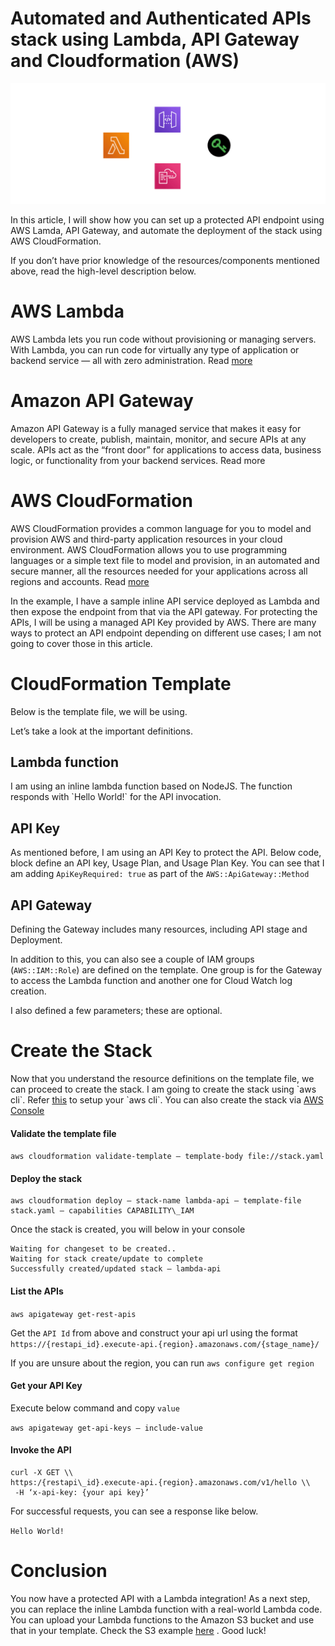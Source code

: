 # Automated and Authenticated APIs stack using Lambda, API Gateway and Cloudformation (AWS)


<img class="cp t u fz ak" src="/images/posts/aws-lambda-cf/lambda-cloud-formation.png" role="presentation"/>

In this article, I will show how you can set up a protected API endpoint using AWS Lamda, API Gateway, and automate the deployment of the stack using AWS CloudFormation.

If you don’t have prior knowledge of the resources/components mentioned above, read the high-level description below.

AWS Lambda
==========

AWS Lambda lets you run code without provisioning or managing servers. With Lambda, you can run code for virtually any type of application or backend service — all with zero administration. Read [more](https://aws.amazon.com/lambda/)

Amazon API Gateway
==================

Amazon API Gateway is a fully managed service that makes it easy for developers to create, publish, maintain, monitor, and secure APIs at any scale. APIs act as the “front door” for applications to access data, business logic, or functionality from your backend services. Read more

AWS CloudFormation
==================

AWS CloudFormation provides a common language for you to model and provision AWS and third-party application resources in your cloud environment. AWS CloudFormation allows you to use programming languages or a simple text file to model and provision, in an automated and secure manner, all the resources needed for your applications across all regions and accounts. Read [more](https://aws.amazon.com/cloudformation/)

In the example, I have a sample inline API service deployed as Lambda and then expose the endpoint from that via the API gateway. For protecting the APIs, I will be using a managed API Key provided by AWS. There are many ways to protect an API endpoint depending on different use cases; I am not going to cover those in this article.

CloudFormation Template
=======================

Below is the template file, we will be using.

Let’s take a look at the important definitions.

Lambda function
---------------

I am using an inline lambda function based on NodeJS. The function responds with \`Hello World!\` for the API invocation.

API Key
-------

As mentioned before, I am using an API Key to protect the API. Below code, block define an API key, Usage Plan, and Usage Plan Key. You can see that I am adding `ApiKeyRequired: true` as part of the `AWS::ApiGateway::Method`

API Gateway
-----------

Defining the Gateway includes many resources, including API stage and Deployment.

In addition to this, you can also see a couple of IAM groups (`AWS::IAM::Role`) are defined on the template. One group is for the Gateway to access the Lambda function and another one for Cloud Watch log creation.

I also defined a few parameters; these are optional.

Create the Stack
================

Now that you understand the resource definitions on the template file, we can proceed to create the stack. I am going to create the stack using \`aws cli\`. Refer [this](https://docs.aws.amazon.com/cli/latest/userguide/cli-chap-configure.html) to setup your \`aws cli\`. You can also create the stack via [AWS Console](https://console.aws.amazon.com/cloudformation/home?region=us-east-1)

#### Validate the template file

`aws cloudformation validate-template — template-body file://stack.yaml`

####  Deploy the stack

```
aws cloudformation deploy — stack-name lambda-api — template-file stack.yaml — capabilities CAPABILITY\_IAM
```

Once the stack is created, you will below in your console

```
Waiting for changeset to be created..
Waiting for stack create/update to complete
Successfully created/updated stack — lambda-api
```

####  List the APIs

`aws apigateway get-rest-apis`

Get the `API Id` from above and construct your api url using the format `https://{restapi_id}.execute-api.{region}.amazonaws.com/{stage_name}/`

If you are unsure about the region, you can run `aws configure get region`

####  Get your API Key

Execute below command and copy `value`

`aws apigateway get-api-keys — include-value`

####  Invoke the API

```
curl -X GET \\
https:/{restapi\_id}.execute-api.{region}.amazonaws.com/v1/hello \\
 -H ‘x-api-key: {your api key}’
```

For successful requests, you can see a response like below.

`Hello World!`

Conclusion
==========

You now have a protected API with a Lambda integration! As a next step, you can replace the inline Lambda function with a real-world Lambda code. You can upload your Lambda functions to the Amazon S3 bucket and use that in your template. Check the S3 example [here](https://docs.aws.amazon.com/AWSCloudFormation/latest/UserGuide/aws-resource-lambda-function.html) . Good luck!

